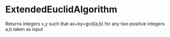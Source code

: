# ExtendedEuclidAlgorithm
Returns integers x,y such that ax+by=gcd(a,b) for any two positive integers a,b taken as input
